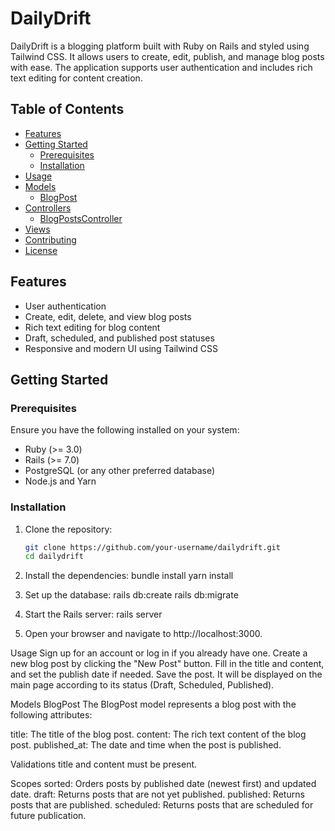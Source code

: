 # DailyDrift

DailyDrift is a blogging platform built with Ruby on Rails and styled using Tailwind CSS. It allows users to create, edit, publish, and manage blog posts with ease. The application supports user authentication and includes rich text editing for content creation.

## Table of Contents

- [Features](#features)
- [Getting Started](#getting-started)
    - [Prerequisites](#prerequisites)
    - [Installation](#installation)
- [Usage](#usage)
- [Models](#models)
    - [BlogPost](#blogpost)
- [Controllers](#controllers)
    - [BlogPostsController](#blogpostscontroller)
- [Views](#views)
- [Contributing](#contributing)
- [License](#license)

## Features

- User authentication
- Create, edit, delete, and view blog posts
- Rich text editing for blog content
- Draft, scheduled, and published post statuses
- Responsive and modern UI using Tailwind CSS

## Getting Started

### Prerequisites

Ensure you have the following installed on your system:

- Ruby (>= 3.0)
- Rails (>= 7.0)
- PostgreSQL (or any other preferred database)
- Node.js and Yarn

### Installation

1. Clone the repository:

   ```sh
   git clone https://github.com/your-username/dailydrift.git
   cd dailydrift

2. Install the dependencies:
bundle install
yarn install

3. Set up the database:
rails db:create
rails db:migrate

4. Start the Rails server:
rails server

5. Open your browser and navigate to http://localhost:3000.

Usage
Sign up for an account or log in if you already have one.
Create a new blog post by clicking the "New Post" button.
Fill in the title and content, and set the publish date if needed.
Save the post. It will be displayed on the main page according to its status (Draft, Scheduled, Published).


Models
BlogPost
The BlogPost model represents a blog post with the following attributes:

title: The title of the blog post.
content: The rich text content of the blog post.
published_at: The date and time when the post is published.


Validations
title and content must be present.

Scopes
sorted: Orders posts by published date (newest first) and updated date.
draft: Returns posts that are not yet published.
published: Returns posts that are published.
scheduled: Returns posts that are scheduled for future publication.

